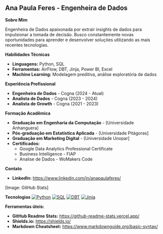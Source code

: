 ## **Ana Paula Feres** - Engenheira de Dados

**Sobre Mim**

Engenheira de Dados apaixonada por extrair insights de dados para impulsionar a tomada de decisão. Busco constantemente novas oportunidades para aprender e desenvolver soluções utilizando as mais recentes tecnologias.

**Habilidades Técnicas**

- **Linguagens:** Python, SQL
- **Ferramentas:** AirFlow, DBT, Jinja, Power BI, Excel
- **Machine Learning:** Modelagem preditiva, análise exploratória de dados

**Experiência Profissional**

- **Engenheira de Dados** - Cogna (2024 - Atual)
- **Analista de Dados** - Cogna (2023 - 2024)
- **Analista de Growth** - Cogna (2021 - 2023)

**Formação Acadêmica**

- **Graduação em Engenharia da Computação** - [Universidade Anhanguera]
- **Pós-graduação em Estatística Aplicada** - [Universidade Pitágoras]
- **Graduação em Marketing Digital** - [Universidade Unopar]
- **Certificados:**
  - Google Data Analytics Professional Certificate
  - Business Intelligence - FIAP
  - Analise de Dados - WoMakers Code

**Contato**

- **LinkedIn:** https://www.linkedin.com/in/anapaulaferes/

[Image: GitHub Stats]

**Tecnologias**
[![Python](https://img.shields.io/badge/python-3670A0?style=for-the-badge&logo=python&logoColor=white)](https://www.python.org/)
[![SQL](https://img.shields.io/badge/SQL-3178C6?style=for-the-badge&logo=sql&logoColor=white)](https://www.postgresql.org/)
[![DBT](https://img.shields.io/badge/dbt-F26522?style=for-the-badge&logo=dbt&logoColor=white)](https://docs.getdbt.com/)
[![Jinja](https://img.shields.io/badge/Jinja-F44336?style=for-the-badge&logo=jinja&logoColor=white)](https://jinja.palletsprojects.com/)

**Ferramentas úteis:**

- **GitHub Readme Stats:** https://github-readme-stats.vercel.app/
- **Shields.io:** https://shields.io/
- **Markdown Cheatsheet:** https://www.markdownguide.org/basic-syntax/
